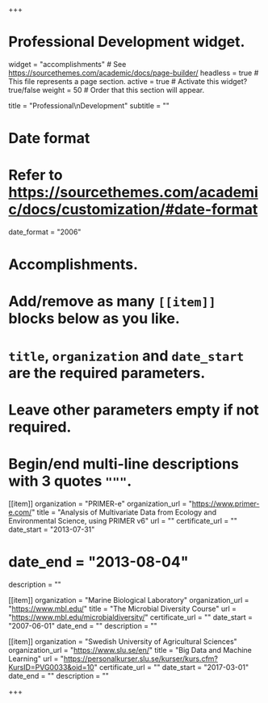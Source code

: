 +++
# Professional Development widget.
widget = "accomplishments"  # See https://sourcethemes.com/academic/docs/page-builder/
headless = true  # This file represents a page section.
active = true  # Activate this widget? true/false
weight = 50  # Order that this section will appear.

title = "Professional\nDevelopment"
subtitle = ""

# Date format
#   Refer to https://sourcethemes.com/academic/docs/customization/#date-format
date_format = "2006"

# Accomplishments.
#   Add/remove as many `[[item]]` blocks below as you like.
#   `title`, `organization` and `date_start` are the required parameters.
#   Leave other parameters empty if not required.
#   Begin/end multi-line descriptions with 3 quotes `"""`.


[[item]]
  organization = "PRIMER-e"
  organization_url = "https://www.primer-e.com/"
  title = "Analysis of Multivariate Data from Ecology and Environmental Science, using PRIMER v6"
  url = ""
  certificate_url = ""
  date_start = "2013-07-31"
#  date_end = "2013-08-04"
  description = ""

[[item]]
  organization = "Marine Biological Laboratory"
  organization_url = "https://www.mbl.edu/"
  title = "The Microbial Diversity Course"
  url = "https://www.mbl.edu/microbialdiversity/"
  certificate_url = ""
  date_start = "2007-06-01"
  date_end = ""
  description = ""
  
[[item]]
  organization = "Swedish University of Agricultural Sciences"
  organization_url = "https://www.slu.se/en/"
  title = "Big Data and Machine Learning"
  url = "https://personalkurser.slu.se/kurser/kurs.cfm?KursID=PVG0033&oid=10"
  certificate_url = ""
  date_start = "2017-03-01"
  date_end = ""
  description = ""

+++
